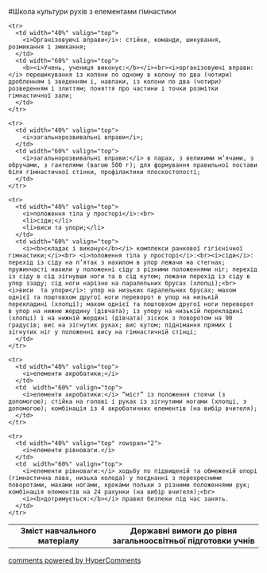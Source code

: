 <div id="hypercomments_widget" class="js-hypercomments-widget invisible"></div>

#Школа культури рухів з елементами гімнастики

<table>
  <body>
    <tr>
      <td width="40%" align="center">
        <b>Зміст навчального матеріалу</b>
      </td>
      <td width="60%" align="center" valign="top">
        <b>Державні вимоги до рівня загальноосвітньої підготовки учнів</b>
      </td>
    </tr>

    <tr>
      <td width="40%" valign="top">
        <i>Організовуючі вправи</i>: стійки, команди, шикування, розмикання і змикання;
      </td>
      <td width="60%" valign="top">
        <b><i>Учень, учениця виконує:</b></i><br><i>організовуючі вправи:</i> перешикування із колони по одному в колону по два (чотири) дробленням і зведенням і, навпаки, із колони по два (чотири) розведенням і злиттям; поняття про частини і точки розмітки гімнастичної зали;
      </td>
    </tr>

    <tr>
      <td width="40%" valign="top">
        <i>загальнорозвивальні вправи</i>;
      </td>
      <td width="60%" valign="top">
        <i>загальнорозвивальні вправи:</i> в парах, з великими м’ячами, з обручами, з гантелями (вагою 500 г); для формування правильної постави біля гімнастичної стінки, профілактики плоскостопості;
      </td>
    </tr>

    <tr>
      <td width="40%" valign="top">
        <i>положення тіла у просторі</i>:<br>
        <li>сіди;</li>
        <li>виси та упори;</li>
      </td>
      <td width="60%" valign="top">
        <i><b>складає і виконує</b></i> комплекси ранкової гігієнічної гімнастики;</i><br> <i>положення тіла у просторі</i>:<br><i>сіди</i>: перехід із сіду на п’ятах з нахилом в упор лежачи на стегнах; пружинчасті нахили у положенні сіду з різними положеннями ніг; перехід із сіду в сід зігнувши ноги та в сід кутом; лежачи перехід із сіду в упор ззаду; сід ноги нарізно на паралельних брусах (хлопці);<br><i>виси  та упори</i>: упор на низьких паралельних брусах; махом однієї та поштовхом другої ноги переворот в упор на низькій перекладині (хлопці); махом однієї та поштовхом другої ноги переворот в упор на нижню жердину (дівчата); із упору на низькій перекладині (хлопці) і на нижній жердині (дівчата) зіскок з поворотом на 90 градусів; вис на зігнутих руках; вис кутом; піднімання прямих і зігнутих ніг у положенні вису на гімнастичній стінці;
      </td>
    </tr>

    <tr>
      <td width="40%" valign="top">
        <i>елементи акробатики;</i>
      </td>
      <td  width="60%" valign="top">
        <i>елементи акробатики:</i> “міст” із положення стоячи (з допомогою); стійка на голові і руках із зігнутими ногами (хлопці, з допомогою); комбінація із 4 акробатичних елементів (на вибір вчителя);
      </td>
    </tr>

    <tr>
      <td width="40%" valign="top" rowspan="2">
        <i>елементи рівноваги.</i>
      </td>
      <td  width="60%" valign="top">
        <i>елементи рівноваги:</i> ходьбу по підвищеній та обмеженій опорі (гімнастична лава, низька колода) у поєднанні з перехресними поворотами, махами ногами, кроками польки з різними положеннями рук; комбінація елементів на 24 рахунки (на вибір вчителя);<br>
        <i><b>дотримується:</b></i> правил безпеки під час занять.
      </td>
    </tr>
  </body>
</table>


<div class="js-hypercomments-container">
    <a href="http://hypercomments.com" class="hc-link" title="comments widget">comments powered by HyperComments</a>
</div>